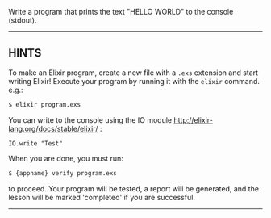 Write a program that prints the text "HELLO WORLD" to the console (stdout).

----------------------------------------------------------------------
## HINTS

To make an Elixir program, create a new file with a `.exs` extension and start writing Elixir! Execute your program by running it with the
`elixir` command. e.g.:

```sh
$ elixir program.exs
```

You can write to the console using the IO module http://elixir-lang.org/docs/stable/elixir/ :

```
IO.write "Test"
```

When you are done, you must run:

```sh
$ {appname} verify program.exs
```

to proceed. Your program will be tested, a report will be generated, and the lesson will be marked 'completed' if you are successful.

----------------------------------------------------------------------
